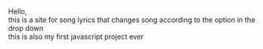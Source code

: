 Hello, <br>
   this is a site for song lyrics that changes song according to the option in the drop down <br>
   this is also my first javascript project ever
